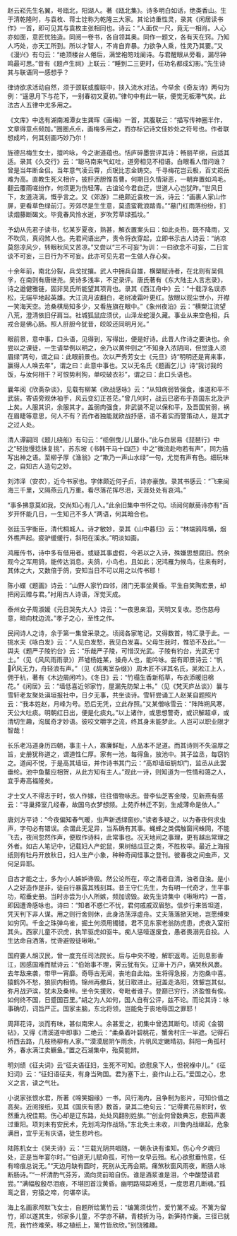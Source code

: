 <!-- { "loadSidebar": true } -->
赵云崧先生名翼，号瓯北，阳湖人。著《瓯北集》。诗多明白如话，绝类香山。生于清乾隆时，与袁枚、蒋士铨称为乾隆三大家。其论诗重性灵，录其《闲居读书作》一首，即可见其与袁枚主张相同也。诗云：“人面仅一尺，竟无一相肖。人心亦如面，意匠忧独造。同阅一卷书，各自领其奥。同作一题文，各有天在窍。乃知人巧处，亦天工所到。所以才智人，不肯自弃暴。力欲争人乘，性灵乃其要。”又《漫兴》有句云：“绝顶楼台人倦后，满堂袍笏戏阑诗。与君醒眼从旁看，漏尽钟鸣最可思。”昔有《题卢生祠》上联云：“睡到二三更时，任功名都成幻影。”先生诗其与联语同一感想乎？

律诗欲求活动自然，须于颈联或腹联中，挟入流水对法。今举余《奇友诗》两句为例：“遥思月下与花下，一别春初又夏初。”律句中有此一联，便觉无板滞气矣。此法古人五律中尤多用之。

《文库》中选有湖南湘潭女生龚晖《画梅》一首，其腹联云：“描写传神圈半作，文章得意点频加。”圈圈点点，画梅多用之，而亦标记诗文佳妙处之符号也。作者联想成吟，何其刻画巧妙乃尔！

旌德吕梅生女士，擅吟咏，今之谢道蕴也。恬庐碎墨尝评其诗：畅丽芊绵，自适其适。录其《久交行》云：“聪马南来气虹吐，道旁相见不相语。白眼看人借问谁？曾是当年断金侣。当年意气凌云霄，贞珉比志金铸交。千寻梅花岂云极，百丈崧岳难为高。直教生死义相许，披肝沥胆惟吾曹。何期日久情渐恶，一朝弃置如鸿毛。翻云覆雨嗟纷作，何须更为伤轻薄。古谊论今君自迂，世道人心岂犹昨。”世风日下，友道浇漓，慨乎言之。又《郊游》二绝颇近袁枚一派，诗云：“画裹人家山作屏，更看草色绿前汀。芳郊尽是生生意，莫遗蛮靴浪踏青。”“墓门红雨落纷纷，扪读烟藤断碣文。毕竟春风怜水逝，岁吹芳草绿孤坟。”

予幼从先君子读书，忆某岁夏夜，熟甚，解衣置案头曰：如此炎热，既不降雨，又不吹风，真闷煞人也。先君间语出产，责令将衣穿起，立即书示古人诗云：“纳凉莫怨凉风少，转眼秋风又苦凉。”又尝以“三不可妄”为训：一曰欲念不可妄，二日言谈不可妄，三日行为不可妄。此亦可见先君一生做人存心矣。

十余年前，南北分裂，兵戈扰攘。武人中拥兵自雄，横槊赋诗者，在北则有吴佩孚，在南则有唐继尧。吴诗多浅率，不足录评。唐氏著有《东大陆主人言志录》，诗之遒健雅链，固非吴氏所能望其项背也。录其《西江舟中》云：“十载浮名误赤松，无端平地起英雄。大江流月波翻白，老树凌霜叶更红。放眼以观尘世小，开襟一笑海天空。沧桑棋局知多少，又看旌旗在眼中。”《象州夜泊》云：“横槊江流望八荒，澄清依旧仔肩当。社城狐鼠应须伏，山泽龙蛇漫久藏。事业从来空色相，兵戎合是佛心肠。照人肝胆今犹昔，皎皎还同明月光。”

眼前景，意中事，口头语，见得到，写得出，便是好诗。此昔人作诗之要诀也。余尝以之课徒，一生请举例以明之，余乃以黄仲则之“不知身入浓阴间，但觉逢人须眉绿”两句，谓之曰：此眼前景也。次以严秀芳女士《元旦》诗“明明还是宵来事，赢得人人唤去年”，谓之曰：此意中事也。又以无名氏《题画乞儿》诗“我讨我的饭，与汝何相干？可恨势利狗，单咬破衣衫”，谓之曰：此口头语也。

曩年阅《欣斋杂谈》，见载有柳某《欧战感咏》云：“从知病弱皆强食，谁道和平不武装。寄语旁观休袖手，风云变幻正苍茫。”曾几何时，战云已密布于吾国东北及沪上矣。人服其识，余服其才。盖弱肉强食，非武装不足以保和平，及吾国贫弱，祸在眉睫等意思，何人不有？而作者独能就欧战抒感，语不着实而警策动人，是其才之过人处。

清人谭嗣同《题儿绕船》有句云：“缆倒曳儿儿屡仆。”此与白居易《琵琶行》中之“轻拢慢捻抹复挑”，苏东坡《书韩干马十四匹》中之“微流赴吻若有声”，同为描写出神之语。至柳子厚《渔翁》之“欺乃一声山水绿”一句，尤觉有声有色。细玩味之，自知古人造句之妙。

刘沛泽（安农），近今书家也。字体颇近何子贞，诗亦豪放。录其书感云：“飞来闽海三千里，又隔燕云几万重。看尽落花挥尽泪，天涯处处有哀鸿。”

“事多拂意莫如我，交尚知心有几人。”此余旧集中书怀之句。顷阅何献葵诗亦有“百岁开怀能几日，一生知己不多人”两语，何其暗合也。

张廷玉字衡臣，清代桐城人。诗才敏妙，录其《山中暮归》云：“林端鸦阵横，烟外樵声起。疲驴缓缓行，斜阳在溪水。”明淡如画。

鸿雁传书，诗中多有借用者。或疑其事虚假，今若以之入诗，殊嫌思想腐旧。然余观今之军用鸽，能传达消息。夫鸽，小鸟也，且如此；况鸿雁为候鸟，往来有时，其体之大，又数倍于鸽，安知当日不可以用之以传书耶！

陈小蝶《题画》诗云：“山野人家竹四邻，闭门无事坐黄昏。平生自笑陶宏景，却把闲云赠与君。”衬用古人诗语，浑觉天成。

泰州女子周淑媛《元日哭先大人》诗云：“一夜思亲泪，天明又复收。恐伤慈母意，暗向枕边流。”孝子之心，至性之作。

民间诗人之诗，余于第一集曾采录之。顷阅各家笔记，又得数首，特汇录于此。一挑水夫《咏白发》云：“人见白发愁，我见白发喜。父母生我时，惟恐不及此。”一舆夫《题严子陵钓台》云：“乐哉严子陵，可惜汉光武。子陵有钓台，光武无寸土。”（见《风风雨雨录》）芦墟杨姓某，操舟人也，能吟咏。尝有即景诗云：“帆Й风无力，舟轻浪有声。”（见《鸪夷室杂缀》）周木匠不详其名氏，吴淞江上人，佣于杭，著有《木边屑闲吟》。《冬日》云：“竹榻生香新稻草，布衣添暖旧棉花。”《闲居》云：“墙低喜近邻家竹，屋漏先防架上书。”（见《梵天庐丛谈》）曩与雪轩老友聚处滇垣报社中，日夕无事，共坐谈诗。雪轩尝诵工人赵某自题照片云：“我本姓赵，月峰为号。恐后无凭，立此存照。”又某僧咏雪云：“阵阵朔风寒，天公大吐痰。明朝红日出，便是化痰丸。”以上诸作，或思想警奇，或识解超卓，或清切生趣，洵属奇才妙语。彼咬文嚼字之流，终其身未能梦此。人岂可以职业限才智哉！

长乐老冯道身历四朝，事主十人，寡廉鲜耻，人品本不足道。而其诗则不失温厚之旨，史册犹称道之，谓道性仁厚。家有一池，每得鱼，放池中。其子监丞，每窃钓之。道闻不悦，于是高其墙垣，并作诗书其门云：“高却墙垣钥却门，监丞从此罢垂纶。池中鱼鳌应相贺，从此方知有主人。”观此一诗，则知道为一性情和蔼之人，宜乎寿高福隆矣。

才士文人不得志于时，依人作嫁，往往借物咏志。昔李仙芝客金陵，见新燕有感云：“寻巢择室几经春，故国乌衣梦想频。上苑乔林迁不到，生成薄命是依人。”

唐刘方平诗：“今夜偏知春气暖，虫声新透绿窗纱。”读者多疑之，以为春夜何求虫声，字句必有错误。余谓此无足异，当系确有其事。蝇蜂之类偶触窗间蛛网，不能飞去，夜间忽然作声，便取作诗料，此常事也。况天地间之事理，更有越出常理之外者。如古人笔记中，记载妇人产蛇鼠，果树结瓜豆之类，不胜枚举。最近上海报纸则有牡丹开放秋日，妇人生产小象，种种奇闻怪事之登刊。彼春夜之间虫声，又何足异耶。

自古才能之士，多为小人嫉妒谗毁。然公论所在，卒之清者自清，浊者自浊。是小人之好造作是非，徒自行暴露其残刻耳。昔王守仁先生，为有明一代奇才，生平事功，昭垂史册。当时亦尝为小人所嫉，频加谤毁。故先生诗集中《啾啾吟》一首，即因遭谗感咏也。诗曰：“知者不惑仁不忧，君何戚戚双眉愁。信步行来皆坦道，凭天判下非人谋。用之则行舍则休，此身浩荡浮虚舟。丈夫落落掀天地，岂愿缚束如穷冈。千金之珠弹鸟雀，掘土何须用镯镂。君不见东家老翁防虎患，虎夜入室衔其头。西家儿童不识虎，执竿驱虎如驱牛。痴人惩噎遂废食，愚者畏溺先自投。人生达命自洒落，忧谗避毁徒啾啾。”

国府要人胡汉民，曾一度充任司法院长。后与中央不睦，解职返粤。近则息影香江，因感国难而赋诗云：“伯始事不理，霁云犹有矢。辽渖十万户，痛哭秋风裹。去年敌来袭，带甲一宵靡。奇辱古无闻，丧地自此始。生将得急报，方抱桑中喜。猿鹤外不愁，狼狈内相倚。锦州再撤兵，犹日取进止。冠盖走洛阳，效颦岂其似。弥月战沪滨，犹未及桑梓。坐令失援败，夸毗者谁子。登巅已穷行，济盈惟有俟。如何终不国，日蹙国百里。”胡之为人如何，国人自有公评，兹不论。而论其诗：咏事确切，词旨严正。国家主脑，东北将领，岂能免于丧地辱国之罪耶！

周拜花诗，淡而有味，甚似南宋人。余甚爱之，初集中曾选其断句。顷阅《金钢钻》，又得《清溪道中即事》二绝云：“柔桑着叶碧桃花，蟹舍村庄一半遮。记得石桥西去路，几枝杨柳有人家。”“漠漠层阴乍雨余，片帆风定嫩晴初。斜阳一角孤村外，春水满江卖鳜鱼。”置之石湖集中，殆莫能辨。

明刘绩《征夫词》云“征夫语征妇，生死不可知。欲慰泉下人，但祝褓中儿。”《征妇词》云：“征妇语征夫，有身当殉国。君为塞下土，妾作山上石。”爱国之心，忠义之言，读之气壮。

小说家张恨水君，所著《啼笑姻缘》一书，风行海内，且争制为影片，可知价值之高矣。近阅报纸，见其《国庆有感》数首，录其二绝句云：“记得黄花易帜时，依然重九祝佳期。伤心却是辽东路，处处风翻别姓旗。”“创业何曾数典忘，悲笳声裹过重阳。项刘未有安民术，先划鸿沟作战场。”东北失土未收，川鲁内战继起，危象满目，宜乎无有庆语，徒生悲吟也。

陆陈机女士《哭夫诗》云：“三载光阴共唱随，一朝永诀有谁知。伤心今夕魂归处，正是当年宴尔时。”“伯道无儿赋命孤，可怜一女早云殂。私心欲慰垂怜意，任有啼痕总说无。”“天边月缺有圆时，死别从无再会期。痛煞秋窗风雨夜，断肠人咏断肠诗。”“一杯清酌气芬芳，滴向灵前暗自伤。谁是酒浆谁是泪，个中酸楚请君尝。”“满幅殷殷尽泪痕，不堪回首泣黄昏。幽明路隔踪难觅，一度思君几断魂。”孤鸾之音，穷猿之啼，何堪卒读。

海上名画家颅默飞女士，自题所绘篱竹云：“编篱须伐竹，爱竹篱不成。不篱为留竹，即以遂其生，邻家多儿童，不学亦不耕。青枝折为马，新笋持作羹。三径已就荒，我竹终难荣。移之植纸上，篱竹皆欣欣。”别饶雅趣。


